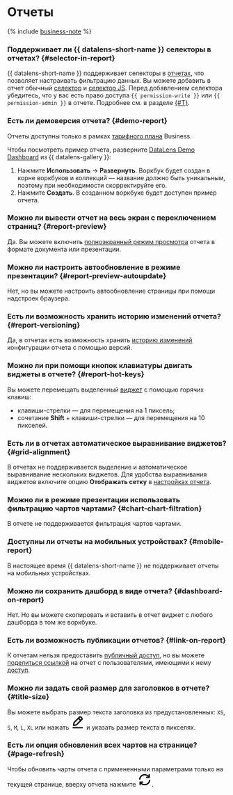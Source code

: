 
# Отчеты


{% include [business-note](../../_includes/datalens/datalens-functionality-available-business-note.md) %}


### Поддерживает ли {{ datalens-short-name }} селекторы в отчетах? {#selector-in-report}

{{ datalens-short-name }} поддерживает селекторы в [отчетах](../../datalens/reports/index.md), что позволяет настраивать фильтрацию данных. Вы можете добавить в отчет обычный [селектор](../../datalens/dashboard/selector.md) и [селектор JS](../../datalens/charts/editor/widgets/controls.md). Перед добавлением селектора убедитесь, что у вас есть право доступа `{{ permission-write }}` или `{{ permission-admin }}` в отчете. Подробнее см. в разделе [{#T}](../../datalens/security/manage-access.md).


### Есть ли демоверсия отчета? {#demo-report}

Отчеты доступны только в рамках [тарифного плана](../../datalens/pricing.md#service-plans) Business.

Чтобы посмотреть пример отчета, разверните [DataLens Demo Dashboard](https://datalens.yandex.cloud/gallery/wcyljs3cf5mwi) из {{ datalens-gallery }}:

1. Нажмите **Использовать** → **Развернуть**. Воркбук будет создан в корне воркбуков и коллекций — название должно быть уникальным, поэтому при необходимости скорректируйте его.
1. Нажмите **Создать**. В созданном воркбуке будет доступен пример отчета.


### Можно ли вывести отчет на весь экран с переключением страниц? {#report-preview}

Да. Вы можете включить [полноэкранный режим просмотра](../../datalens/reports/report-operations.md#report-preview) отчета в формате документа или презентации.

### Можно ли настроить автообновление в режиме презентации? {#report-preview-autoupdate}

Нет, но вы можете настроить автообновление страницы при помощи надстроек браузера.

### Есть ли возможность хранить историю изменений отчета? {#report-versioning}

Да, в отчетах есть возможность хранить [историю изменений](../../datalens/reports/versioning.md) конфигурации отчета с помощью версий.

### Можно ли при помощи кнопок клавиатуры двигать виджеты в отчете? {#report-hot-keys}

Вы можете перемещать выделенный [виджет](../../datalens/reports/report-operations.md#add-widget) с помощью горячих клавиш:

* клавиши-стрелки — для перемещения на 1 пиксель;
* сочетание **Shift** + клавиши-стрелки — для перемещения на 10 пикселей.

### Есть ли в отчетах автоматическое выравнивание виджетов? {#grid-alignment}

В отчетах не поддерживается выделение и автоматическое выравнивание нескольких виджетов. Для удобства выравнивания виджетов включите опцию **Отображать сетку** в [настройках отчета](../../datalens/reports/report-operations.md#report-settings).

### Можно ли в режиме презентации использовать фильтрацию чартов чартами? {#chart-chart-filtration}

В отчете не поддерживается фильтрация чартов чартами.

### Доступны ли отчеты на мобильных устройствах? {#mobile-report}

В настоящее время {{ datalens-short-name }} не поддерживает отчеты на мобильных устройствах.

### Можно ли сохранить дашборд в виде отчета?  {#dashboard-on-report}

Нет. Но вы можете скопировать и вставить в отчет виджет с любого дашборда в том же воркбуке.


### Есть ли возможность публикации отчетов? {#link-on-report}

К отчетам нельзя предоставить [публичный доступ](../../datalens/concepts/datalens-public.md), но вы можете [поделиться ссылкой](../../datalens/reports/report-operations.md#link-on-report) на отчет с пользователями, имеющими к нему [доступ](../../datalens/security/).


### Можно ли задать свой размер для заголовков в отчете? {#title-size}

Вы можете выбрать размер текста заголовка из предустановленных: `XS`, `S`, `M`, `L`, `XL` или нажать ![icon](../../_assets/console-icons/pencil-to-line.svg) и указать размер текста в пикселях.

### Есть ли опция обновления всех чартов на странице? {#page-refresh}

Чтобы обновить чарты отчета с примененными параметрами только на текущей странице, вверху отчета нажмите ![icon](../../_assets/console-icons/arrows-rotate-right.svg).
